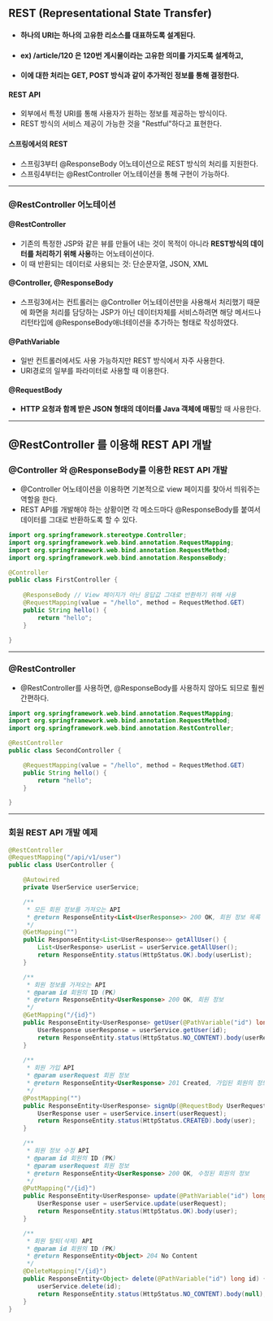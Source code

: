 ## REST (Representational State Transfer)

- #### 하나의 URI는 하나의 고유한 리소스를 대표하도록 설계된다.
- #### ex) /article/120 은 120번 게시물이라는 고유한 의미를 가지도록 설계하고,
- #### 이에 대한 처리는 GET, POST 방식과 같이 추가적인 정보를 통해 결정한다.

#### REST API

- 외부에서 특정 URI를 통해 사용자가 원하는 정보를 제공하는 방식이다.
- REST 방식의 서비스 제공이 가능한 것을 "Restful"하다고 표현한다.

#### 스프링에서의 REST

- 스프링3부터 @ResponseBody 어노테이션으로 REST 방식의 처리를 지원한다.
- 스프링4부터는 @RestController 어노테이션을 통해 구현이 가능하다.

---

### @RestController 어노테이션

#### @RestController

- 기존의 특정한 JSP와 같은 뷰를 만들어 내는 것이 목적이 아니라 **REST방식의 데이터를 처리하기 위해 사용**하는 어노테이션이다.
- 이 때 반환되는 데이터로 사용되는 것: 단순문자열, JSON, XML

#### @Controller, @ResponseBody

- 스프링3에서는 컨트롤러는 @Controller 어노테이션만을 사용해서 처리했기 때문에 화면을 처리를 담당하는 JSP가 아닌 데이터자체를 서비스하려면 해당 메서드나 리턴타입에 @ResponseBody애너테이션을 추가하는 형태로 작성하였다.

#### @PathVariable

- 일반 컨트롤러에서도 사용 가능하지만 REST 방식에서 자주 사용한다.
- URI경로의 일부를 파라미터로 사용할 때 이용한다.

#### @RequestBody

- **HTTP 요청과 함께 받은 JSON 형태의 데이터를 Java 객체에 매핑**할 때 사용한다.

---

## @RestController 를 이용해 REST API 개발

### @Controller 와 @ResponseBody를 이용한 REST API 개발

- @Controller 어노테이션을 이용하면 기본적으로 view 페이지를 찾아서 띄워주는 역할을 한다.
- REST API를 개발해야 하는 상황이면 각 메소드마다 @ResponseBody를 붙여서 데이터를 그대로 반환하도록 할 수 있다.

```java
import org.springframework.stereotype.Controller; 
import org.springframework.web.bind.annotation.RequestMapping; 
import org.springframework.web.bind.annotation.RequestMethod; 
import org.springframework.web.bind.annotation.ResponseBody; 

@Controller 
public class FirstController { 
    
    @ResponseBody // View 페이지가 아닌 응답값 그대로 반환하기 위해 사용 
    @RequestMapping(value = "/hello", method = RequestMethod.GET) 
    public String hello() { 
        return "hello"; 
    } 
    
}
```

---

### @RestController

- @RestController를 사용하면, @ResponseBody를 사용하지 않아도 되므로 훨씬 간편하다.

```java
import org.springframework.web.bind.annotation.RequestMapping;
import org.springframework.web.bind.annotation.RequestMethod;
import org.springframework.web.bind.annotation.RestController;

@RestController
public class SecondController {

    @RequestMapping(value = "/hello", method = RequestMethod.GET)
    public String hello() {
        return "hello";
    }

}
```

---

### 회원 REST API 개발 예제

```java
@RestController
@RequestMapping("/api/v1/user")
public class UserController {

    @Autowired
    private UserService userService;

    /**
     * 모든 회원 정보를 가져오는 API
     * @return ResponseEntity<List<UserResponse>> 200 OK, 회원 정보 목록
     */
    @GetMapping("")
    public ResponseEntity<List<UserResponse>> getAllUser() {
        List<UserResponse> userList = userService.getAllUser();
        return ResponseEntity.status(HttpStatus.OK).body(userList);
    }

    /**
     * 회원 정보를 가져오는 API
     * @param id 회원의 ID (PK)
     * @return ResponseEntity<UserResponse> 200 OK, 회원 정보
     */
    @GetMapping("/{id}")
    public ResponseEntity<UserResponse> getUser(@PathVariable("id") long id) {
        UserResponse userResponse = userService.getUser(id);
        return ResponseEntity.status(HttpStatus.NO_CONTENT).body(userResponse);
    }
    
    /**
     * 회원 가입 API
     * @param userRequest 회원 정보
     * @return ResponseEntity<UserResponse> 201 Created, 가입된 회원의 정보
     */
    @PostMapping("")
    public ResponseEntity<UserResponse> signUp(@RequestBody UserRequest userRequest) {
        UserResponse user = userService.insert(userRequest);
        return ResponseEntity.status(HttpStatus.CREATED).body(user);
    }

    /**
     * 회원 정보 수정 API
     * @param id 회원의 ID (PK)
     * @param userRequest 회원 정보
     * @return ResponseEntity<UserResponse> 200 OK, 수정된 회원의 정보
     */
    @PutMapping("/{id}")
    public ResponseEntity<UserResponse> update(@PathVariable("id") long id, @RequestBody UserRequest userRequest) {
        UserResponse user = userService.update(userRequest);
        return ResponseEntity.status(HttpStatus.OK).body(user);
    }

    /**
     * 회원 탈퇴(삭제) API
     * @param id 회원의 ID (PK)
     * @return ResponseEntity<Object> 204 No Content
     */
    @DeleteMapping("/{id}")
    public ResponseEntity<Object> delete(@PathVariable("id") long id) {
        userService.delete(id);
        return ResponseEntity.status(HttpStatus.NO_CONTENT).body(null);
    }
}

```